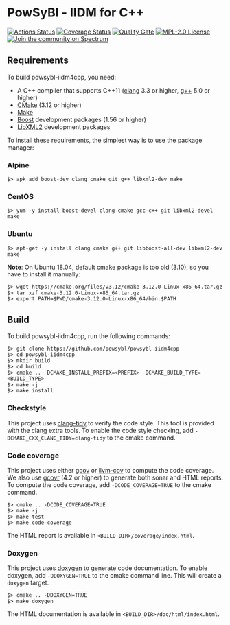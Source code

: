 # PowSyBl - IIDM for C++

[![Actions Status](https://github.com/powsybl/powsybl-iidm4cpp/workflows/CI/badge.svg)](https://github.com/powsybl/powsybl-iidm4cpp/actions)
[![Coverage Status](https://sonarcloud.io/api/project_badges/measure?project=com.powsybl%3Apowsybl-iidm4cpp&metric=coverage)](https://sonarcloud.io/component_measures?id=com.powsybl%3Apowsybl-iidm4cpp&metric=coverage)
[![Quality Gate](https://sonarcloud.io/api/project_badges/measure?project=com.powsybl%3Apowsybl-iidm4cpp&metric=alert_status)](https://sonarcloud.io/dashboard?id=com.powsybl%3Apowsybl-iidm4cpp)
[![MPL-2.0 License](https://img.shields.io/badge/license-MPL_2.0-blue.svg)](https://www.mozilla.org/en-US/MPL/2.0/)
[![Join the community on Spectrum](https://withspectrum.github.io/badge/badge.svg)](https://spectrum.chat/powsybl)

## Requirements

To build powsybl-iidm4cpp, you need:
- A C++ compiler that supports C++11 ([clang](https://clang.llvm.org) 3.3 or higher, [g++](https://gcc.gnu.org) 5.0 or higher)
- [CMake](https://cmake.org) (3.12 or higher)
- [Make](https://www.gnu.org/software/make/)
- [Boost](https://www.boost.org) development packages (1.56 or higher)
- [LibXML2](http://www.xmlsoft.org/) development packages

To install these requirements, the simplest way is to use the package manager:

### Alpine
```
$> apk add boost-dev clang cmake git g++ libxml2-dev make
```

### CentOS
```
$> yum -y install boost-devel clang cmake gcc-c++ git libxml2-devel make
```

### Ubuntu
```
$> apt-get -y install clang cmake g++ git libboost-all-dev libxml2-dev make
```

**Note**: On Ubuntu 18.04, default cmake package is too old (3.10), so you have to install it manually:
```
$> wget https://cmake.org/files/v3.12/cmake-3.12.0-Linux-x86_64.tar.gz
$> tar xzf cmake-3.12.0-Linux-x86_64.tar.gz
$> export PATH=$PWD/cmake-3.12.0-Linux-x86_64/bin:$PATH
```

## Build
To build powsybl-iidm4cpp, run the following commands:
```
$> git clone https://github.com/powsybl/powsybl-iidm4cpp
$> cd powsybl-iidm4cpp
$> mkdir build
$> cd build
$> cmake .. -DCMAKE_INSTALL_PREFIX=<PREFIX> -DCMAKE_BUILD_TYPE=<BUILD_TYPE>
$> make -j
$> make install
```

### Checkstyle
This project uses [clang-tidy](https://clang.llvm.org/extra/clang-tidy/) to verify the code style. This tool is provided with
the clang extra tools. To enable the code style checking, add `-DCMAKE_CXX_CLANG_TIDY=clang-tidy` to the cmake command.  

### Code coverage
This project uses either [gcov](https://gcc.gnu.org/onlinedocs/gcc/Gcov.html) or [llvm-cov](https://llvm.org/docs/CommandGuide/llvm-cov.html)
to compute the code coverage. We also use [gcovr](https://gcovr.com/en/stable/) (4.2 or higher) to generate both sonar
and HTML reports. To compute the code coverage, add `-DCODE_COVERAGE=TRUE` to the cmake command.
```
$> cmake .. -DCODE_COVERAGE=TRUE
$> make -j
$> make test
$> make code-coverage
```
The HTML report is available in `<BUILD_DIR>/coverage/index.html`. 

### Doxygen
This project uses [doxygen](http://www.doxygen.nl/) to generate code documentation. To enable doxygen, add `-DDOXYGEN=TRUE`
to the cmake command line. This will create a `doxygen` target.
```
$> cmake .. -DDOXYGEN=TRUE
$> make doxygen
```
The HTML documentation is available in `<BUILD_DIR>/doc/html/index.html`.
